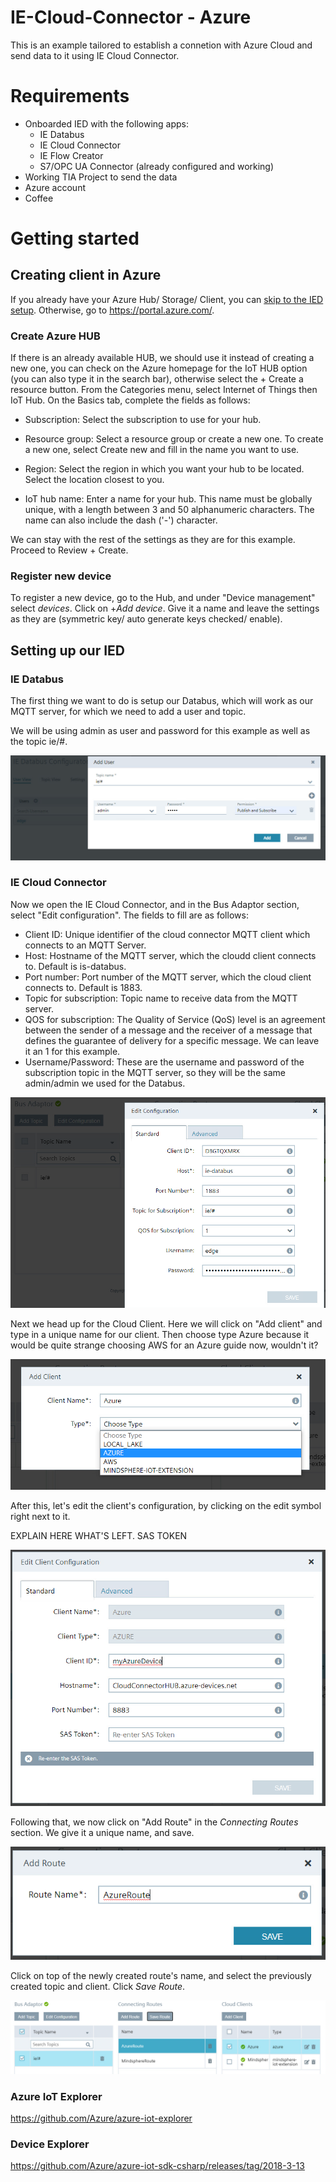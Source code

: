 # IE-Cloud-Connector - Azure

This is an example tailored to establish a connetion with Azure Cloud and send data to it using IE Cloud Connector.

# Requirements

- Onboarded IED with the following apps:
  - IE Databus
  - IE Cloud Connector
  - IE Flow Creator
  - S7/OPC UA Connector (already configured and working)
- Working TIA Project to send the data
- Azure account
- Coffee

# Getting started

## Creating client in Azure

If you already have your Azure Hub/ Storage/ Client, you can [skip to the IED setup](#setting-up-our-ied). Otherwise, go to https://portal.azure.com/. 

### Create Azure HUB

If there is an already available HUB, we should use it instead of creating a new one, you can check on the Azure homepage for the IoT HUB option (you can also type it in the search bar), otherwise select the + Create a resource button. From the Categories menu, select Internet of Things then IoT Hub. On the Basics tab, complete the fields as follows:

- Subscription: Select the subscription to use for your hub.

- Resource group: Select a resource group or create a new one. To create a new one, select Create new and fill in the name you want to use.

- Region: Select the region in which you want your hub to be located. Select the location closest to you.

- IoT hub name: Enter a name for your hub. This name must be globally unique, with a length between 3 and 50 alphanumeric characters. The name can also include the dash ('-') character.

We can stay with the rest of the settings as they are for this example. Proceed to Review + Create.

### Register new device

To register a new device, go to the Hub, and under "Device management" select *devices*. Click on +*Add device*. Give it a name and leave the settings as they are (symmetric key/ auto generate keys checked/ enable).

## Setting up our IED

### IE Databus

The first thing we want to do is setup our Databus, which will work as our MQTT server, for which we need to add a user and topic.

We will be using admin as user and password for this example as well as the topic ie/#.

![Add user](https://github.com/JustCapo/IE-Cloud-Connector.-Azure/blob/main/Images/IE_Databus.png)

### IE Cloud Connector

Now we open the IE Cloud Connector, and in the Bus Adaptor section, select "Edit configuration".
The fields to fill are as follows:
- Client ID: Unique identifier of the cloud connector MQTT client which connects to an MQTT Server.
- Host: Hostname of the MQTT server, which the cloudd client connects to. Default is is-databus.
- Port number: Port number of the MQTT server, which the cloud client connects to. Default is 1883.
- Topic for subscription: Topic name to receive data from the MQTT server.
- QOS for subscription: The Quality of Service (QoS) level is an agreement between the sender of a message and the receiver of a message that defines the guarantee of delivery for a specific message. We can leave it an 1 for this example.
- Username/Password: These are the username and password of the subscription topic in the MQTT server, so they will be the same admin/admin we used for the Databus.

![](https://github.com/JustCapo/IE-Cloud-Connector.-Azure/blob/main/Images/IE_CC_Databus.png)

Next we head up for the Cloud Client. Here we will click on "Add client" and type in a unique name for our client. Then choose type Azure because it would be quite strange choosing AWS for an Azure guide now, wouldn't it?

![](https://github.com/JustCapo/IE-Cloud-Connector.-Azure/blob/main/Images/IE_CC_Client.png)

After this, let's edit the client's configuration, by clicking on the edit symbol right next to it.

EXPLAIN HERE WHAT'S LEFT. SAS TOKEN

![](https://github.com/JustCapo/IE-Cloud-Connector.-Azure/blob/main/Images/IE_CC_ClientConfig.png)

Following that, we now click on "Add Route" in the *Connecting Routes* section. We give it a unique name, and save.

![](https://github.com/JustCapo/IE-Cloud-Connector.-Azure/blob/main/Images/IE_CC_AddRoute.png)

Click on top of the newly created route's name, and select the previously created topic and client. Click *Save Route*.

![](https://github.com/JustCapo/IE-Cloud-Connector.-Azure/blob/main/Images/IE_CC_SaveRoute.png)

### Azure IoT Explorer

https://github.com/Azure/azure-iot-explorer

### Device Explorer

https://github.com/Azure/azure-iot-sdk-csharp/releases/tag/2018-3-13

